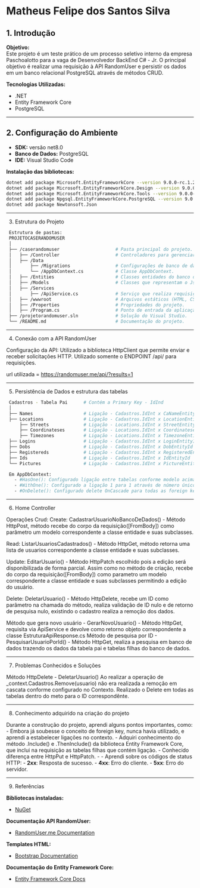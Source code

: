 # Matheus Felipe dos Santos Silva

## 1. Introdução
  
**Objetivo:**  
Este projeto é um teste prático de um processo seletivo interno da empresa Paschoalotto para a vaga de Desenvolvedor BackEnd C# - Jr. O principal objetivo é realizar uma requisição à API RandomUser e persistir os dados em um banco relacional PostgreSQL através de métodos CRUD.

**Tecnologias Utilizadas:**
- .NET
- Entity Framework Core
- PostgreSQL

---

## 2. Configuração do Ambiente

- **SDK:** versão net8.0
- **Banco de Dados:** PostgreSQL
- **IDE:** Visual Studio Code

**Instalação das bibliotecas:**
```bash
dotnet add package Microsoft.EntityFrameworkCore --version 9.0.0-rc.1.24451.1
dotnet add package Microsoft.EntityFrameworkCore.Design --version 9.0.0-rc.1.24451.1
dotnet add package Microsoft.EntityFrameworkCore.Tools --version 9.0.0-rc.1.24451.1
dotnet add package Npgsql.EntityFrameworkCore.PostgreSQL --version 9.0.0-rc.1
dotnet add package Newtonsoft.Json
```

---

3. Estrutura do Projeto
 ```bash
  Estrutura de pastas:
  PROJETOCASERANDOMUSER
  │
  ├── /caserandomuser                     # Pasta principal do projeto.
  │   ├── /Controller                     # Controladores para gerenciar requisições.
  │   ├── /Data                           
  │       ├── /Migrations                 # Configurações de banco de dados.
  │       └── /AppDbContext.cs            # Classe AppDbContext.
  │   ├── /Entities                       # Classes entidades do banco de dados.
  │   ├── /Models                         # Classes que representam o Json de retorno da API.
  │   ├── /Services                       
  │       ├── /ApiService.cs              # Serviço que realiza requisições da API randomUser.
  │   ├── /wwwroot                        # Arquivos estáticos (HTML, CSS, JavaScript, imagens).
  │   ├── /Properties                     # Propriedades do projeto.
  │   ├── /Program.cs                     # Ponto de entrada da aplicação.
  ├── /projetorandomuser.sln              # Solução do Visual Studio.
  └── /README.md                          # Documentação do projeto.
```

---

4. Conexão com a API RandomUser
  
  Configuração da API: 
  Utilizado a biblioteca HttpClient que permite enviar e receber solicitações HTTP. 
  Utilizado somente o ENDPOINT /api/ para requisições.

  url utilizada = https://randomuser.me/api/?results=1

---

5. Persistência de Dados e estrutura das tabelas
 ```bash
  Cadastros - Tabela Pai      # Contém a Primary Key - IdInd
  │
  ├── Names                   # Ligação - Cadastros.IdInt x CaNameEntityId
  ├── Locations               # Ligação - Cadastros.IdInt x LocationEntityId
      ├── Streets             # Ligação - Locations.IdInt x StreetEntityId
      ├── Coordinateses       # Ligação - Locations.IdInt x CoordinateseEntityId
      ├── Timezones           # Ligação - Locations.IdInt x TimezoneEntityId
  ├── Logins                  # Ligação - Cadastros.IdInt x LoginEntityId 
  ├── Dobs                    # Ligação - Cadastros.IdInt x DobEntityId
  ├── Registereds             # Ligação - Cadastros.IdInt x RegisteredEntityId
  ├── Ids                     # Ligação - Cadastros.IdInt x IdEntityId
  └── Pictures                # Ligação - Cadastros.IdInt x PictureEntityId 

  Em AppDbContext:
    - #HasOne(): Configurado ligação entre tabelas conforme modelo acima. 
    - #WithOne(): Configurado a ligação 1 para 1 através de número único - Primary Key de cada tabela. 
    - #OnDelete(): Configurado delete OnCascade para todas as foreign keys.
```

---

6. Home Controller
  
  Operações Crud:
  Create: CadastrarUsuarioNoBancoDeDados() - Método HttpPost, método recebe do corpo da requisição([FromBody]) como parâmetro um modelo correspondente a classe entidade e suas subclasses.

  Read: ListarUsuariosCadastrados() - Método HttpGet, método retorna uma lista de usuarios correspondente a classe entidade e suas subclasses.
  
  Update: EditarUsuario() - Método HttpPatch escolhido pois a edição será disponibilizada de forma parcial. Assim como no método de criação, recebe do corpo da requisição([FromBody]) como parametro um modelo correspondente a classe entidade e suas subclasses permitindo a edição do usuário.

  Delete: DeletarUsuario() - Método HttpDelete, recebe um ID como parâmetro na chamada do método, realiza validação de ID nulo e de retorno de pesquisa nulo, existindo o cadastro realiza a remoção dos dados.

  Método que gera novo usuário - GerarNovoUsuario() - Método HttpGet, requisita via ApiService e devolve como retorno objeto correspondente a classe EstruturaApiResponse.cs
  Método de pesquisa por ID - PesquisarUsuarioPorId() - Método HttpGet, realiza a pesquisa em banco de dados trazendo os dados da tabela pai e tabelas filhas do banco de dados.

---

7. Problemas Conhecidos e Soluções
  
  Método HttpDelete - DeletarUsuario()
  Ao realizar a operação de _context.Cadastros.Remove(usuario) não era realizada a remoção em cascata conforme configurado no Contexto.
  Realizado o Delete em todas as tabelas dentro do meto para o ID correspondênte.

---

8. Conhecimento adquirido na criação do projeto
  
  Durante a construção do projeto, aprendi alguns pontos importantes, como:
    - Embora já soubesse o conceito de foreign key, nunca havia utilizado, e aprendi a estabelecer ligações no contexto.
    - Adquiri conhecimento do método .Include() e .ThenInclude() da biblioteca Entity Framework Core, que inclui na requisição as tabelas filhas que contém ligação.
    - Conhecido diferença entre HttpPut e HttpPatch.
    - - Aprendi sobre os códigos de status HTTP:
      - **2xx**: Resposta de sucesso.
      - **4xx**: Erro do cliente.
      - **5xx**: Erro do servidor.

---

9. Referências

  **Bibliotecas instaladas:**
  - [NuGet](https://www.nuget.org/)
  
  **Documentação API RandomUser:**
  - [RandomUser.me Documentation](https://randomuser.me/documentation)

  **Templates HTML:**
  - [Bootstrap Documentation](https://getbootstrap.com/docs/5.3/getting-started/introduction/)
  
  **Documentação do Entity Framework Core:**
  - [Entity Framework Core Docs](https://docs.microsoft.com/en-us/ef/core/)